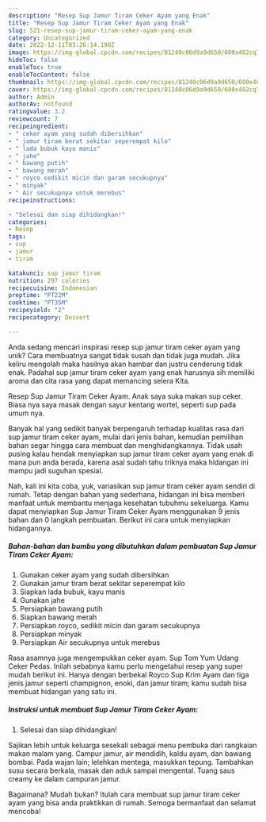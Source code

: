 ```yaml
---
description: "Resep Sup Jamur Tiram Ceker Ayam yang Enak"
title: "Resep Sup Jamur Tiram Ceker Ayam yang Enak"
slug: 521-resep-sup-jamur-tiram-ceker-ayam-yang-enak
category: Uncategorized
date: 2022-12-11T03:26:14.190Z
image: https://img-global.cpcdn.com/recipes/81240c06d9a9d650/680x482cq70/sup-jamur-tiram-ceker-ayam-foto-resep-utama.jpg
hideToc: false
enableToc: true
enableTocContent: false
thumbnail: https://img-global.cpcdn.com/recipes/81240c06d9a9d650/680x482cq70/sup-jamur-tiram-ceker-ayam-foto-resep-utama.jpg
cover: https://img-global.cpcdn.com/recipes/81240c06d9a9d650/680x482cq70/sup-jamur-tiram-ceker-ayam-foto-resep-utama.jpg
author: Admin
authorAv: notfound
ratingvalue: 3.2
reviewcount: 7
recipeingredient:
- " ceker ayam yang sudah dibersihkan"
- " jamur tiram berat sekitar seperempat kilo"
- " lada bubuk kayu manis"
- " jahe"
- " bawang putih"
- " bawang merah"
- " royco sedikit micin dan garam secukupnya"
- " minyak"
- " Air secukupnya untuk merebus"
recipeinstructions:

- "Selesai dan siap dihidangkan!"
categories:
- Resep
tags:
- sup
- jamur
- tiram

katakunci: sup jamur tiram 
nutrition: 297 calories
recipecuisine: Indonesian
preptime: "PT22M"
cooktime: "PT35M"
recipeyield: "2"
recipecategory: Dessert

---
```





Anda sedang mencari inspirasi resep sup jamur tiram ceker ayam yang unik? Cara membuatnya sangat tidak susah dan tidak juga mudah. Jika keliru mengolah maka hasilnya akan hambar dan justru cenderung tidak enak. Padahal sup jamur tiram ceker ayam yang enak harusnya sih memiliki aroma dan cita rasa yang dapat memancing selera Kita.





Resep Sup Jamur Tiram Ceker Ayam. Anak saya suka makan sup ceker. Biasa nya saya masak dengan sayur kentang wortel, seperti sup pada umum nya.

Banyak hal yang sedikit banyak berpengaruh terhadap kualitas rasa dari sup jamur tiram ceker ayam, mulai dari jenis bahan, kemudian pemilihan bahan segar hingga cara membuat dan menghidangkannya. Tidak usah pusing kalau hendak menyiapkan sup jamur tiram ceker ayam yang enak di mana pun anda berada, karena asal sudah tahu triknya maka hidangan ini mampu jadi suguhan spesial.






Nah, kali ini kita coba, yuk, variasikan sup jamur tiram ceker ayam sendiri di rumah. Tetap dengan bahan yang sederhana, hidangan ini bisa memberi manfaat untuk membantu menjaga kesehatan tubuhmu sekeluarga. Kamu dapat menyiapkan Sup Jamur Tiram Ceker Ayam menggunakan 9 jenis bahan dan 0 langkah pembuatan. Berikut ini cara untuk menyiapkan hidangannya.

<!--inarticleads1-->

##### Bahan-bahan dan bumbu yang dibutuhkan dalam pembuatan Sup Jamur Tiram Ceker Ayam:

1. Gunakan  ceker ayam yang sudah dibersihkan
1. Gunakan  jamur tiram berat sekitar seperempat kilo
1. Siapkan  lada bubuk, kayu manis
1. Gunakan  jahe
1. Persiapkan  bawang putih
1. Siapkan  bawang merah
1. Persiapkan  royco, sedikit micin dan garam secukupnya
1. Persiapkan  minyak
1. Persiapkan  Air secukupnya untuk merebus


Rasa asamnya juga mengempukkan ceker ayam. Sup Tom Yum Udang Ceker Pedas. Inilah sebabnya kamu perlu mengetahui resep yang super mudah berikut ini. Hanya dengan berbekal Royco Sup Krim Ayam dan tiga jenis jamur seperti champignon, enoki, dan jamur tiram; kamu sudah bisa membuat hidangan yang satu ini. 

<!--inarticleads2-->

##### Instruksi untuk membuat Sup Jamur Tiram Ceker Ayam:


1. Selesai dan siap dihidangkan!

Sajikan lebih untuk keluarga sesekali sebagai menu pembuka dari rangkaian makan malam yang. Campur jamur, air mendidih, kaldu ayam, dan bawang bombai. Pada wajan lain; lelehkan mentega, masukkan tepung. Tambahkan susu secara berkala, masak dan aduk sampai mengental. Tuang saus creamy ke dalam campuran jamur. 

Bagaimana? Mudah bukan? Itulah cara membuat sup jamur tiram ceker ayam yang bisa anda praktikkan di rumah. Semoga bermanfaat dan selamat mencoba!

